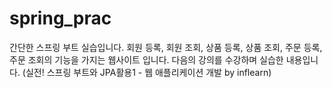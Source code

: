 # spring_prac
간단한 스프링 부트 실습입니다.
회원 등록, 회원 조회, 상품 등록, 상품 조회, 주문 등록, 주문 조회의 기능을 가지는 웹사이트 입니다.
다음의 강의를 수강하며 실습한 내용입니다.
(실전! 스프링 부트와 JPA활용1 - 웹 애플리케이션 개발 by inflearn)

